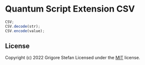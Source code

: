 # Quantum Script Extension CSV

```javascript
CSV;
CSV.decode(str);
CSV.encode(value);
```

## License

Copyright (c) 2022 Grigore Stefan
Licensed under the [MIT](LICENSE) license.
